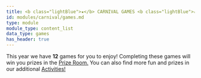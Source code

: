 ```yaml
---
title: <b class="lightBlue">★</b> CARNIVAL GAMES <b class="lightBlue">★</b>
id: modules/carnival/games.md
type: module
module_type: content_list
data_type: games
has_header: true
---
```

This year we have **12** games for you to enjoy! Completing these games will win you prizes in the [Prize Room.](#section3) You can also find more fun and prizes in our additional [Activities!](#section2)
